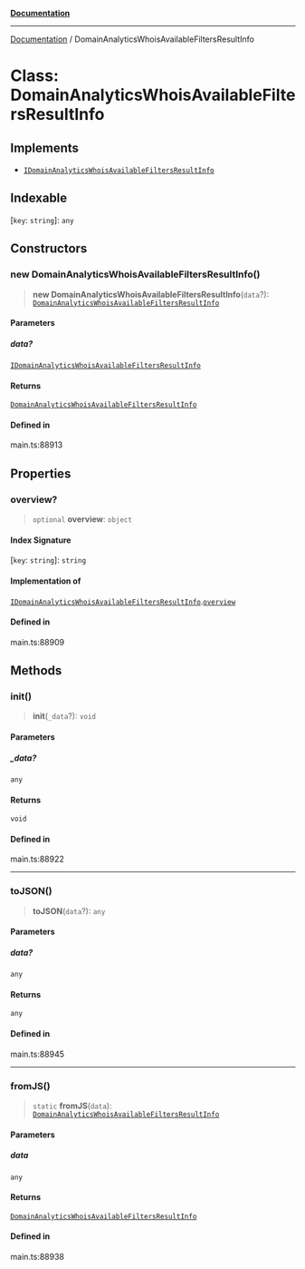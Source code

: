 [**Documentation**](../README.md)

***

[Documentation](../README.md) / DomainAnalyticsWhoisAvailableFiltersResultInfo

# Class: DomainAnalyticsWhoisAvailableFiltersResultInfo

## Implements

- [`IDomainAnalyticsWhoisAvailableFiltersResultInfo`](../interfaces/IDomainAnalyticsWhoisAvailableFiltersResultInfo.md)

## Indexable

 \[`key`: `string`\]: `any`

## Constructors

### new DomainAnalyticsWhoisAvailableFiltersResultInfo()

> **new DomainAnalyticsWhoisAvailableFiltersResultInfo**(`data`?): [`DomainAnalyticsWhoisAvailableFiltersResultInfo`](DomainAnalyticsWhoisAvailableFiltersResultInfo.md)

#### Parameters

##### data?

[`IDomainAnalyticsWhoisAvailableFiltersResultInfo`](../interfaces/IDomainAnalyticsWhoisAvailableFiltersResultInfo.md)

#### Returns

[`DomainAnalyticsWhoisAvailableFiltersResultInfo`](DomainAnalyticsWhoisAvailableFiltersResultInfo.md)

#### Defined in

main.ts:88913

## Properties

### overview?

> `optional` **overview**: `object`

#### Index Signature

 \[`key`: `string`\]: `string`

#### Implementation of

[`IDomainAnalyticsWhoisAvailableFiltersResultInfo`](../interfaces/IDomainAnalyticsWhoisAvailableFiltersResultInfo.md).[`overview`](../interfaces/IDomainAnalyticsWhoisAvailableFiltersResultInfo.md#overview)

#### Defined in

main.ts:88909

## Methods

### init()

> **init**(`_data`?): `void`

#### Parameters

##### \_data?

`any`

#### Returns

`void`

#### Defined in

main.ts:88922

***

### toJSON()

> **toJSON**(`data`?): `any`

#### Parameters

##### data?

`any`

#### Returns

`any`

#### Defined in

main.ts:88945

***

### fromJS()

> `static` **fromJS**(`data`): [`DomainAnalyticsWhoisAvailableFiltersResultInfo`](DomainAnalyticsWhoisAvailableFiltersResultInfo.md)

#### Parameters

##### data

`any`

#### Returns

[`DomainAnalyticsWhoisAvailableFiltersResultInfo`](DomainAnalyticsWhoisAvailableFiltersResultInfo.md)

#### Defined in

main.ts:88938
